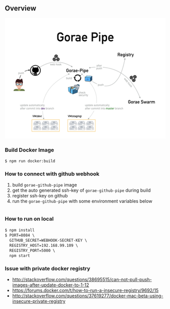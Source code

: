 ## Overview
![overview](media/gorae-pipe.png)

### Build Docker Image
```
$ npm run docker:build
```

### How to connect with github webhook

1. build `gorae-github-pipe` image
2. get the auto generated ssh-key of `gorae-github-pipe` during build
3. register ssh-key on github
4. run the `gorae-github-pipe` with some environment variables below

```
```

### How to run on local

```
$ npm install
$ PORT=8084 \
  GITHUB_SECRET=WEBHOOK-SECRET-KEY \
  REGISTRY_HOST=192.168.99.109 \
  REGISTRY_PORT=5000 \
  npm start
```

### Issue with private docker registry

- http://stackoverflow.com/questions/38695515/can-not-pull-push-images-after-update-docker-to-1-12
- https://forums.docker.com/t/how-to-run-a-insecure-registry/9692/15
- http://stackoverflow.com/questions/37619277/docker-mac-beta-using-insecure-private-registry
